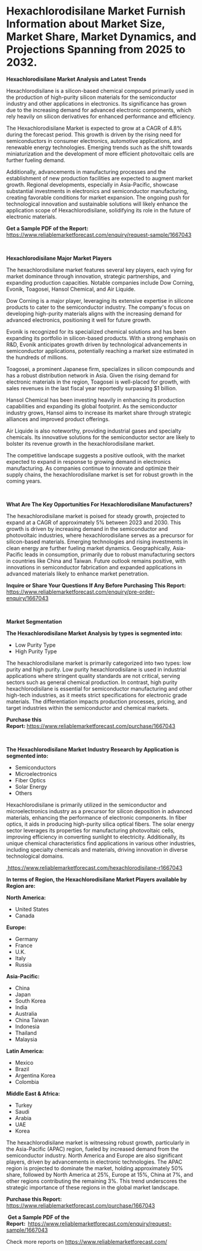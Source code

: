 <p><h1>Hexachlorodisilane Market Furnish Information about Market Size, Market Share, Market Dynamics, and Projections Spanning from 2025 to 2032.</h1></p><p><strong>Hexachlorodisilane Market Analysis and Latest Trends</strong></p>
<p><p>Hexachlorodisilane is a silicon-based chemical compound primarily used in the production of high-purity silicon materials for the semiconductor industry and other applications in electronics. Its significance has grown due to the increasing demand for advanced electronic components, which rely heavily on silicon derivatives for enhanced performance and efficiency.</p><p>The Hexachlorodisilane Market is expected to grow at a CAGR of 4.8% during the forecast period. This growth is driven by the rising need for semiconductors in consumer electronics, automotive applications, and renewable energy technologies. Emerging trends such as the shift towards miniaturization and the development of more efficient photovoltaic cells are further fueling demand.</p><p>Additionally, advancements in manufacturing processes and the establishment of new production facilities are expected to augment market growth. Regional developments, especially in Asia-Pacific, showcase substantial investments in electronics and semiconductor manufacturing, creating favorable conditions for market expansion. The ongoing push for technological innovation and sustainable solutions will likely enhance the application scope of Hexachlorodisilane, solidifying its role in the future of electronic materials.</p></p>
<p><strong>Get a Sample PDF of the Report:&nbsp;</strong> <a href="https://www.reliablemarketforecast.com/enquiry/request-sample/1667043?utm_campaign=2810&utm_medium=2&utm_source=Github&utm_content=ia&utm_term=06032025&utm_id=hexachlorodisilane">https://www.reliablemarketforecast.com/enquiry/request-sample/1667043</a></p>
<p>&nbsp;</p>
<p><strong>Hexachlorodisilane Major Market Players</strong></p>
<p><p>The hexachlorodisilane market features several key players, each vying for market dominance through innovation, strategic partnerships, and expanding production capacities. Notable companies include Dow Corning, Evonik, Toagosei, Hansol Chemical, and Air Liquide.</p><p>Dow Corning is a major player, leveraging its extensive expertise in silicone products to cater to the semiconductor industry. The company's focus on developing high-purity materials aligns with the increasing demand for advanced electronics, positioning it well for future growth.</p><p>Evonik is recognized for its specialized chemical solutions and has been expanding its portfolio in silicon-based products. With a strong emphasis on R&D, Evonik anticipates growth driven by technological advancements in semiconductor applications, potentially reaching a market size estimated in the hundreds of millions.</p><p>Toagosei, a prominent Japanese firm, specializes in silicon compounds and has a robust distribution network in Asia. Given the rising demand for electronic materials in the region, Toagosei is well-placed for growth, with sales revenues in the last fiscal year reportedly surpassing $1 billion.</p><p>Hansol Chemical has been investing heavily in enhancing its production capabilities and expanding its global footprint. As the semiconductor industry grows, Hansol aims to increase its market share through strategic alliances and improved product offerings.</p><p>Air Liquide is also noteworthy, providing industrial gases and specialty chemicals. Its innovative solutions for the semiconductor sector are likely to bolster its revenue growth in the hexachlorodisilane market.</p><p>The competitive landscape suggests a positive outlook, with the market expected to expand in response to growing demand in electronics manufacturing. As companies continue to innovate and optimize their supply chains, the hexachlorodisilane market is set for robust growth in the coming years.</p></p>
<p>&nbsp;</p>
<p><strong>What Are The Key Opportunities For Hexachlorodisilane Manufacturers?</strong></p>
<p><p>The hexachlorodisilane market is poised for steady growth, projected to expand at a CAGR of approximately 5% between 2023 and 2030. This growth is driven by increasing demand in the semiconductor and photovoltaic industries, where hexachlorodisilane serves as a precursor for silicon-based materials. Emerging technologies and rising investments in clean energy are further fueling market dynamics. Geographically, Asia-Pacific leads in consumption, primarily due to robust manufacturing sectors in countries like China and Taiwan. Future outlook remains positive, with innovations in semiconductor fabrication and expanded applications in advanced materials likely to enhance market penetration.</p></p>
<p><strong>Inquire or Share Your Questions If Any Before Purchasing This Report:</strong> <a href="https://www.reliablemarketforecast.com/enquiry/pre-order-enquiry/1667043?utm_campaign=2810&utm_medium=2&utm_source=Github&utm_content=ia&utm_term=06032025&utm_id=hexachlorodisilane">https://www.reliablemarketforecast.com/enquiry/pre-order-enquiry/1667043</a></p>
<p>&nbsp;</p>
<p><strong>Market Segmentation</strong></p>
<p><strong>The Hexachlorodisilane Market Analysis by types is segmented into:</strong></p>
<p><ul><li>Low Purity Type</li><li>High Purity Type</li></ul></p>
<p><p>The hexachlorodisilane market is primarily categorized into two types: low purity and high purity. Low purity hexachlorodisilane is used in industrial applications where stringent quality standards are not critical, serving sectors such as general chemical production. In contrast, high purity hexachlorodisilane is essential for semiconductor manufacturing and other high-tech industries, as it meets strict specifications for electronic grade materials. The differentiation impacts production processes, pricing, and target industries within the semiconductor and chemical markets.</p></p>
<p><strong>Purchase this Report:&nbsp;</strong><a href="https://www.reliablemarketforecast.com/purchase/1667043?utm_campaign=2810&utm_medium=2&utm_source=Github&utm_content=ia&utm_term=06032025&utm_id=hexachlorodisilane">https://www.reliablemarketforecast.com/purchase/1667043</a></p>
<p>&nbsp;</p>
<p><strong>The Hexachlorodisilane Market Industry Research by Application is segmented into:</strong></p>
<p><ul><li>Semiconductors</li><li>Microelectronics</li><li>Fiber Optics</li><li>Solar Energy</li><li>Others</li></ul></p>
<p><p>Hexachlorodisilane is primarily utilized in the semiconductor and microelectronics industry as a precursor for silicon deposition in advanced materials, enhancing the performance of electronic components. In fiber optics, it aids in producing high-purity silica optical fibers. The solar energy sector leverages its properties for manufacturing photovoltaic cells, improving efficiency in converting sunlight to electricity. Additionally, its unique chemical characteristics find applications in various other industries, including specialty chemicals and materials, driving innovation in diverse technological domains.</p></p>
<p><a href="https://www.reliablemarketforecast.com/hexachlorodisilane-r1667043?utm_campaign=2810&utm_medium=2&utm_source=Github&utm_content=ia&utm_term=06032025&utm_id=hexachlorodisilane">&nbsp;https://www.reliablemarketforecast.com/hexachlorodisilane-r1667043</a></p>
<p><strong>In terms of Region, the Hexachlorodisilane Market Players available by Region are:</strong></p>
<p>
    <p> <strong> North America: </strong>
        <ul>
            <li>United States</li>
            <li>Canada</li>
        </ul>
        </p> 
    <p> <strong> Europe: </strong>
        <ul>
            <li>Germany</li>
            <li>France</li>
            <li>U.K.</li>
            <li>Italy</li>
            <li>Russia</li>
        </ul>
        </p> 
    <p> <strong> Asia-Pacific: </strong>
        <ul>
            <li>China</li>
            <li>Japan</li>
            <li>South Korea</li>
            <li>India</li>
            <li>Australia</li>
            <li>China Taiwan</li>
            <li>Indonesia</li>
            <li>Thailand</li>
            <li>Malaysia</li>
        </ul>
        </p> 
    <p> <strong> Latin America: </strong>
        <ul>
            <li>Mexico</li>
            <li>Brazil</li>
            <li>Argentina Korea</li>
            <li>Colombia</li>
        </ul>
        </p> 
    <p> <strong> Middle East & Africa: </strong>
        <ul>
            <li>Turkey</li>
            <li>Saudi</li>
            <li>Arabia</li>
            <li>UAE</li>
            <li>Korea</li>
        </ul>
    </p>
    </p>
<p><p>The hexachlorodisilane market is witnessing robust growth, particularly in the Asia-Pacific (APAC) region, fueled by increased demand from the semiconductor industry. North America and Europe are also significant players, driven by advancements in electronic technologies. The APAC region is projected to dominate the market, holding approximately 50% share, followed by North America at 25%, Europe at 15%, China at 7%, and other regions contributing the remaining 3%. This trend underscores the strategic importance of these regions in the global market landscape.</p></p>
<p><strong>Purchase this Report: </strong><a href="https://www.reliablemarketforecast.com/purchase/1667043?utm_campaign=2810&utm_medium=2&utm_source=Github&utm_content=ia&utm_term=06032025&utm_id=hexachlorodisilane">https://www.reliablemarketforecast.com/purchase/1667043</a></p>
<p>&nbsp;<strong>Get a Sample PDF of the Report:&nbsp;&nbsp;</strong><a href="https://www.reliablemarketforecast.com/enquiry/request-sample/1667043?utm_campaign=2810&utm_medium=2&utm_source=Github&utm_content=ia&utm_term=06032025&utm_id=hexachlorodisilane">https://www.reliablemarketforecast.com/enquiry/request-sample/1667043</a></p>
<p><strong></strong></p>
<p>Check more reports on <a href="https://www.reliablemarketforecast.com/?utm_campaign=2810&utm_medium=2&utm_source=Github&utm_content=ia&utm_term=06032025&utm_id=hexachlorodisilane">https://www.reliablemarketforecast.com/</a></p>